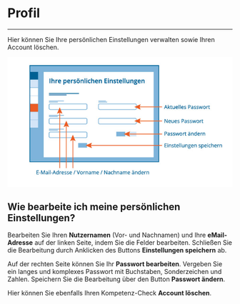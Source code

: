 # Profil

- - -

Hier können Sie Ihre persönlichen Einstellungen verwalten sowie Ihren Account löschen.

![Funktionsübersicht der Profilseite](media/profil.jpg)

## Wie bearbeite ich meine persönlichen Einstellungen?
Bearbeiten Sie Ihren **Nutzernamen** (Vor- und Nachnamen) und Ihre **eMail-Adresse** auf der linken Seite, indem Sie die Felder bearbeiten. Schließen Sie die Bearbeitung durch Anklicken des Buttons **Einstellungen speichern** ab.

Auf der rechten Seite können Sie Ihr **Passwort bearbeiten**. Vergeben Sie ein langes und komplexes Passwort mit Buchstaben, Sonderzeichen und Zahlen. Speichern Sie die Bearbeitung über den Button **Passwort ändern**.

Hier können Sie ebenfalls Ihren Kompetenz-Check **Account löschen**. 
